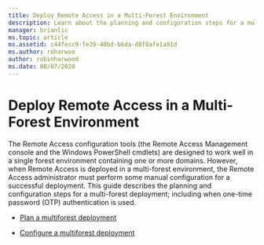 ```yaml
---
title: Deploy Remote Access in a Multi-Forest Environment
description: Learn about the planning and configuration steps for a multi-forest deployment; including when one-time password (OTP) authentication is used.
manager: brianlic
ms.topic: article
ms.assetid: c44fecc9-fe39-40bd-b6da-d8f8afe1a01d
ms.author: roharwoo
author: robinharwood
ms.date: 08/07/2020
---
```

# Deploy Remote Access in a Multi-Forest Environment

The Remote Access configuration tools (the Remote Access Management console and the Windows PowerShell cmdlets) are designed to work well in a single forest environment containing one or more domains. However, when Remote Access is deployed in a multi-forest environment, the Remote Access administrator must perform some manual configuration for a successful deployment. This guide describes the planning and configuration steps for a multi-forest deployment; including when one-time password (OTP) authentication is used.

-   [Plan a multiforest deployment](Plan-a-Multi-Forest-Deployment.md)

-   [Configure a multiforest deployment](Configure-a-Multi-Forest-Deployment.md)



